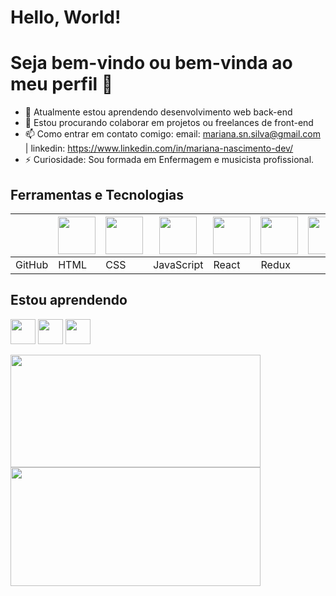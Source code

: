 # Hello, World!
# Seja bem-vindo ou bem-vinda ao meu perfil 👋

- 🌱 Atualmente estou aprendendo desenvolvimento web back-end
- 👯 Estou procurando colaborar em projetos ou freelances de front-end
- 📫 Como entrar em contato comigo: email: mariana.sn.silva@gmail.com | linkedin: https://www.linkedin.com/in/mariana-nascimento-dev/
- ⚡ Curiosidade: Sou formada em Enfermagem e musicista profissional.

 <h2>Ferramentas e Tecnologias</h2>
<table>                
 <thead>
                    <th>
                              <th><img src="https://cdn.jsdelivr.net/gh/devicons/devicon/icons/git/git-original.svg" width="60" height="60"/></th>
                              <th><img src="https://cdn.pixabay.com/photo/2017/08/05/11/16/logo-2582748_960_720.png" width="60" height="60"/></th>
                              <th><img src="https://cdn.pixabay.com/photo/2017/08/05/11/16/logo-2582747_960_720.png"  width="60" height="60"/></th>
                              <th><img src="https://upload.wikimedia.org/wikipedia/commons/6/6a/JavaScript-logo.png" width="60" height="60"/></th>
                              <th><img src="https://cdn.jsdelivr.net/gh/devicons/devicon/icons/react/react-original.svg" width="60" height="60"/></th>
                              <th><img src="https://cdn.jsdelivr.net/gh/devicons/devicon/icons/redux/redux-original.svg" width="60" height="60"/></th>
                   </th>
 </thead>
                <tbody>
                    <tr>
                              <td>GitHub</td>
                              <td>HTML</td>
                              <td>CSS</td>
                              <td>JavaScript</td>
                              <td>React</td>
                              <td>Redux</td>                    
                    </tr>
           </tbody>
                    
</table>

          
## Estou aprendendo  

<img src="https://cdn.jsdelivr.net/gh/devicons/devicon/icons/mysql/mysql-original.svg" width="40" height="40"/> <img src="https://cdn.jsdelivr.net/gh/devicons/devicon/icons/nodejs/nodejs-plain-wordmark.svg" width="40" height="40"/> <img src="https://cdn.jsdelivr.net/gh/devicons/devicon/icons/typescript/typescript-plain.svg" width="40" height="40"/>


<div>
<a href="https://github.com/MariSIN">
<img height="180em" src="https://github-readme-stats.vercel.app/api/top-langs/?username=MariSIN&layout=compact&langs_count=7&theme=dracula" width="400"/> <img height="190em" src="https://github-readme-stats.vercel.app/api?username=MariSIN&show_icons=true&theme=dracula&include_all_commits=true&count_private=true" width="400"/>
</div>
          
          
